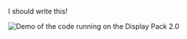 I should write this!

![Demo of the code running on the Display Pack 2.0](../readme_images/radio_2_demo.gif)